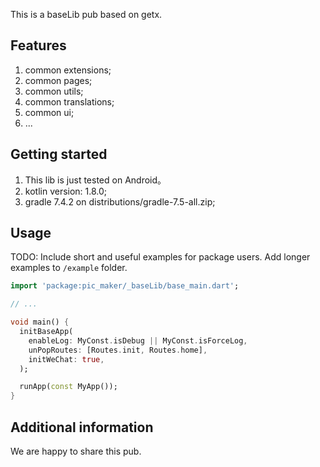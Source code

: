 <!--
This README describes the package. If you publish this package to pub.dev,
this README's contents appear on the landing page for your package.

For information about how to write a good package README, see the guide for
[writing package pages](https://dart.dev/guides/libraries/writing-package-pages).

For general information about developing packages, see the Dart guide for
[creating packages](https://dart.dev/guides/libraries/create-library-packages)
and the Flutter guide for
[developing packages and plugins](https://flutter.dev/developing-packages).
-->

This is a baseLib pub based on getx.

## Features

1. common extensions;
2. common pages;
3. common utils;
4. common translations;
5. common ui;
6. ...

## Getting started

1. This lib is just tested on Android。
2. kotlin version: 1.8.0;
3. gradle 7.4.2 on distributions/gradle-7.5-all.zip;


## Usage

TODO: Include short and useful examples for package users. Add longer examples
to `/example` folder.

```dart
import 'package:pic_maker/_baseLib/base_main.dart';

// ...

void main() {
  initBaseApp(
    enableLog: MyConst.isDebug || MyConst.isForceLog,
    unPopRoutes: [Routes.init, Routes.home],
    initWeChat: true,
  );

  runApp(const MyApp());
}
```

## Additional information

We are happy to share this pub.
